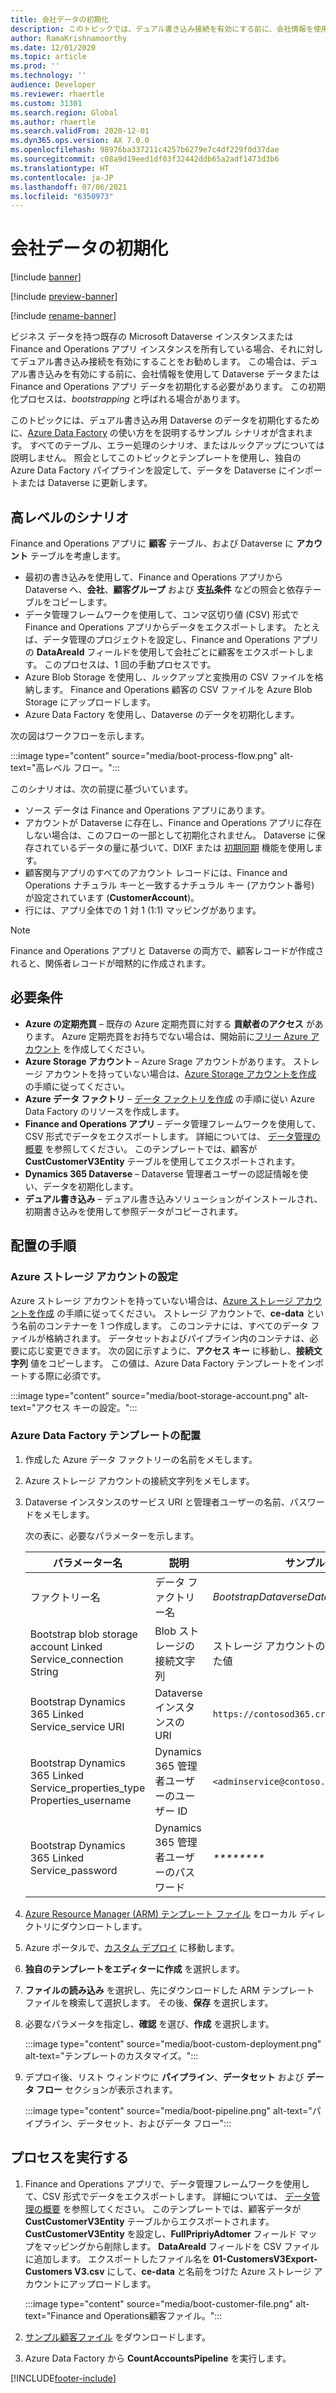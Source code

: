 ```yaml
---
title: 会社データの初期化
description: このトピックでは、デュアル書き込み接続を有効にする前に、会社情報を使用してデータを初期化する方法について説明します。
author: RamaKrishnamoorthy
ms.date: 12/01/2020
ms.topic: article
ms.prod: ''
ms.technology: ''
audience: Developer
ms.reviewer: rhaertle
ms.custom: 31301
ms.search.region: Global
ms.author: rhaertle
ms.search.validFrom: 2020-12-01
ms.dyn365.ops.version: AX 7.0.0
ms.openlocfilehash: 98976ba337211c4257b6279e7c4df229f0d37dae
ms.sourcegitcommit: c08a9d19eed1df03f32442ddb65a2adf1473d3b6
ms.translationtype: HT
ms.contentlocale: ja-JP
ms.lasthandoff: 07/06/2021
ms.locfileid: "6350973"
---
```

# <a name="initialize-company-data"></a>会社データの初期化

[!include [banner](../../includes/banner.md)]

[!include [preview-banner](../../includes/preview-banner.md)]

[!include [rename-banner](~/includes/cc-data-platform-banner.md)]

ビジネス データを持つ既存の Microsoft Dataverse インスタンスまたは Finance and Operations アプリ インスタンスを所有している場合、それに対してデュアル書き込み接続を有効にすることをお勧めします。 この場合は、デュアル書き込みを有効にする前に、会社情報を使用して Dataverse データまたは Finance and Operations アプリ データを初期化する必要があります。 この初期化プロセスは、*bootstrapping* と呼ばれる場合があります。

このトピックには、デュアル書き込み用 Dataverse のデータを初期化するために、[Azure Data Factory](/azure/data-factory/introduction) の使い方をを説明するサンプル シナリオが含まれます。 すべてのテーブル、エラー処理のシナリオ、またはルックアップについては説明しません。 照会としてこのトピックとテンプレートを使用し、独自の Azure Data Factory パイプラインを設定して、データを Dataverse にインポートまたは  Dataverse に更新します。

## <a name="high-level-scenario"></a>高レベルのシナリオ

Finance and Operations アプリに **顧客** テーブル、および Dataverse に **アカウント** テーブルを考慮します。

- 最初の書き込みを使用して、Finance and Operations アプリから Dataverse へ、**会社**、**顧客グループ** および **支払条件** などの照会と依存テーブルをコピーします。
- データ管理フレームワークを使用して、コンマ区切り値 (CSV) 形式で Finance and Operations アプリからデータをエクスポートします。 たとえば、データ管理のプロジェクトを設定し、Finance and Operations アプリの **DataAreaId** フィールドを使用して会社ごとに顧客をエクスポートします。 このプロセスは、1 回の手動プロセスです。
- Azure Blob Storage を使用し、ルックアップと変換用の CSV ファイルを格納します。 Finance and Operations 顧客の CSV ファイルを Azure Blob Storage にアップロードします。
- Azure Data Factory を使用し、Dataverse のデータを初期化します。

次の図はワークフローを示します。

:::image type="content" source="media/boot-process-flow.png" alt-text="高レベル フロー。":::

このシナリオは、次の前提に基づいています。

- ソース データは Finance and Operations アプリにあります。
- アカウントが Dataverse に存在し、Finance and Operations アプリに存在しない場合は、このフローの一部として初期化されません。 Dataverse に保存されているデータの量に基づいて、DIXF または [初期同期](initial-sync-guidance.md) 機能を使用します。
- 顧客関与アプリのすべてのアカウント レコードには、Finance and Operations ナチュラル キーと一致するナチュラル キー (アカウント番号) が設定されています (**CustomerAccount**)。 
- 行には、アプリ全体での 1 対 1 (1:1) マッピングがあります。

> [!NOTE]
> Finance and Operations アプリと Dataverse の両方で、顧客レコードが作成されると、関係者レコードが暗黙的に作成されます。 

## <a name="prerequisites"></a>必要条件

- **Azure の定期売買** – 既存の Azure 定期売買に対する **貢献者のアクセス** があります。 Azure 定期売買をお持ちでない場合は、開始前に[フリー Azure アカウント](https://azure.microsoft.com/free/) を作成してください。
- **Azure Storage アカウント** – Azure Srage アカウントがあります。 ストレージ アカウントを持っていない場合は、[Azure Storage アカウントを作成](/azure/storage/common/storage-account-create?tabs=azure-portal#create-a-storage-account) の手順に従ってください。
- **Azure データ ファクトリ** – [データ ファクトリを作成](/azure/data-factory/tutorial-copy-data-portal#create-a-data-factory) の手順に従い Azure Data Factory のリソースを作成します。
- **Finance and Operations アプリ**  – データ管理フレームワークを使用して、CSV 形式でデータをエクスポートします。 詳細については、 [データ管理の概要](../data-entities-data-packages.md) を参照してください。 このテンプレートでは、顧客が **CustCustomerV3Entity** テーブルを使用してエクスポートされます。
- **Dynamics 365 Dataverse** – Dataverse 管理者ユーザーの認証情報を使い、データを初期化します。
- **デュアル書き込み** – デュアル書き込みソリューションがインストールされ、初期書き込みを使用して参照データがコピーされます。

## <a name="deployment-steps"></a>配置の手順

### <a name="set-up-an-azure-storage-account"></a>Azure ストレージ アカウントの設定

Azure ストレージ アカウントを持っていない場合は、[Azure ストレージ アカウントを作成](/azure/storage/common/storage-account-create?tabs=azure-portal#create-a-storage-account) の手順に従ってください。 ストレージ アカウントで、**ce-data** という名前のコンテナーを 1 つ作成します。 このコンテナには、すべてのデータ ファイルが格納されます。 データセットおよびパイプライン内のコンテナは、必要に応じ変更できます。 次の図に示すように、**アクセス キー** に移動し、**接続文字列** 値をコピーします。 この値は、Azure Data Factory テンプレートをインポートする際に必須です。

:::image type="content" source="media/boot-storage-account.png" alt-text="アクセス キーの設定。":::

### <a name="deploy-an-azure-data-factory-template"></a>Azure Data Factory テンプレートの配置

1. 作成した Azure データ ファクトリーの名前をメモします。
2. Azure ストレージ アカウントの接続文字列をメモします。
3. Dataverse インスタンスのサービス URI と管理者ユーザーの名前、パスワードをメモします。

    次の表に、必要なパラメーターを示します。

    | パラメーター名 | 説明 | サンプル値 |
    |---|---|---|
    | ファクトリー名 | データ ファクトリー名 | *BootstrapDataverseDataADF* |
    | Bootstrap blob storage account Linked Service\_connection String | Blob ストレージの接続文字列 | ストレージ アカウントの作成時にコピーした値 |
    | Bootstrap Dynamics 365 Linked Service\_service URI | Dataverse インスタンスの URI | `https://contosod365.crm4.dynamics.com` |
    | Bootstrap Dynamics 365 Linked Service\_properties\_type Properties\_username | Dynamics 365 管理者ユーザーのユーザー ID | `<adminservice@contoso.onmicrosoft.com>` |
    | Bootstrap Dynamics 365 Linked Service\_password | Dynamics 365 管理者ユーザーのパスワード | _\*\*\*\*\*\*\*\*_ | 

4. [Azure Resource Manager (ARM) テンプレート ファイル](https://github.com/microsoft/Dynamics-365-FastTrack-Implementation-Assets/blob/master/Dual-write/Bootstrapping/arm_template.json) をローカル ディレクトリにダウンロートします。
5. Azure ポータルで、[カスタム デプロイ](https://ms.portal.azure.com/#create/Microsoft.Template) に移動します。
6. **独自のテンプレートをエディターに作成** を選択します。
7. **ファイルの読み込み** を選択し、先にダウンロードした ARM テンプレート ファイルを検索して選択します。 その後、**保存** を選択します。
8. 必要なパラメータを指定し、**確認** を選び、**作成** を選択します。

    :::image type="content" source="media/boot-custom-deployment.png" alt-text="テンプレートのカスタマイズ。":::

9. デプロイ後、リスト ウィンドウに **パイプライン**、**データセット** および **データ フロー** セクションが表示されます。

    :::image type="content" source="media/boot-pipeline.png" alt-text="パイプライン、データセット、およびデータ フロー":::

## <a name="run-the-process"></a>プロセスを実行する

1. Finance and Operations アプリで、データ管理フレームワークを使用して、CSV 形式でデータをエクスポートします。 詳細については、 [データ管理の概要](../data-entities-data-packages.md) を参照してください。 このテンプレートでは、顧客データが **CustCustomerV3Entity** テーブルからエクスポートされます。 **CustCustomerV3Entity** を設定し、**FullPripriyAdtomer** フィールド マップをマッピングから削除します。 **DataAreaId** フィールドを CSV ファイルに追加します。 エクスポートしたファイル名を **01-CustomersV3Export-Customers V3.csv** にして、**ce-data** と名前をつけた Azure ストレージ アカウントにアップロードします。

    :::image type="content" source="media/boot-customer-file.png" alt-text="Finance and Operations顧客ファイル。":::

2. [サンプル顧客ファイル](https://github.com/microsoft/Dynamics-365-FastTrack-Implementation-Assets/blob/master/Dual-write/Bootstrapping/01-CustomersV3Export-Customers%20V3.csv) をダウンロードします。

3. Azure Data Factory から **CountAccountsPipeline** を実行します。


[!INCLUDE[footer-include](../../../../includes/footer-banner.md)]
